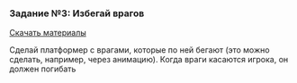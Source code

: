 ### Задание №3: Избегай врагов

[Скачать материалы](https://github.com/UniumGames/Lessons/blob/master/17/03.%20Избегай%20врагов/ДЗ.ZIP)

Сделай платформер с врагами, которые по ней бегают (это можно сделать, например, через анимацию). Когда враги касаются игрока, он должен погибать
